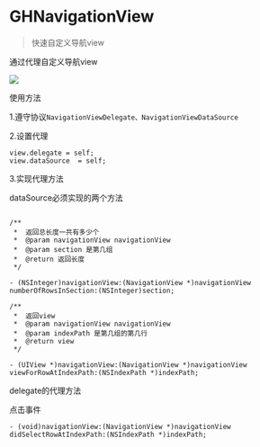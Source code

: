 # GHNavigationView

>快速自定义导航view

通过代理自定义导航view

![](https://oscimg.oschina.net/oscnet/up-6b89a276df1f108cc8713899cc7ba1744e3.png)


使用方法

1.遵守协议`NavigationViewDelegate、NavigationViewDataSource`

2.设置代理

```
view.delegate = self;
view.dataSource  = self;

```
3.实现代理方法

dataSource必须实现的两个方法

```

/**
 *  返回总长度一共有多少个
 *  @param navigationView navigationView
 *  @param section 是第几组
 *  @return 返回长度
 */

- (NSInteger)navigationView:(NavigationView *)navigationView numberOfRowsInSection:(NSInteger)section;
```

```
/**
 *  返回view
 *  @param navigationView navigationView
 *  @param indexPath 是第几组的第几行
 *  @return view
 */

- (UIView *)navigationView:(NavigationView *)navigationView viewForRowAtIndexPath:(NSIndexPath *)indexPath;

```

delegate的代理方法

点击事件

```
- (void)navigationView:(NavigationView *)navigationView didSelectRowAtIndexPath:(NSIndexPath *)indexPath;

```